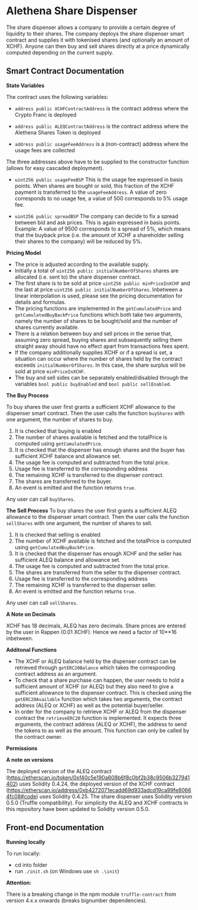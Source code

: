 <h1>Alethena Share Dispenser</h1>

The share dispenser allows a company to provide a certain degree of liquidity to their shares. 
The company deploys the share dispenser smart contract and supplies it with tokenised shares (and optionally an amount of XCHF). Anyone can then buy and sell shares directly at a price dynamically computed depending on the current supply.

<h2>Smart Contract Documentation</h2>

**State Variables**

The contract uses the following variables:

* `address public XCHFContractAddress` is the contract address where the Crypto Franc is deployed

* `address public ALEQContractAddress` is the contract address where the Alethena Shares Token is deployed

* `address public usageFeeAddress` is a (non-contract) address where the usage fees are collected

The three addresses above have to be supplied to the constructor function (allows for easy cascaded deployment).

* `uint256 public usageFeeBSP`  This is the usage fee expressed in basis points. When shares are bought or sold, this fraction of the XCHF payment is transferred to the `usageFeeAddress`. A value of zero corresponds to no usage fee, a value of 500 corresponds to 5% usage fee.

* `uint256 public spreadBSP` The company can decide to fix a spread between bid and ask prices. This is again expressed in basis points. Example: A value of 9500 corresponds to a spread of 5%, which means that the buyback price (i.e. the amount of XCHF a shareholder selling their shares to the company) will be reduced by 5%. 

**Pricing Model**

* The price is adjusted according to the available supply.
* Initially a total of `uint256 public initialNumberOfShares` shares are allocated (i.e. sent to) the share dispenser contract.
* The first share is to be sold at price `uint256 public minPriceInXCHF` and the last at price `uint256 public initialNumberOfShares`. Inbetween a linear interpolation is used, please see the pricing documentation for details and formulas.
* The pricing functions are implemented in the `getCumulatedPrice` and `getCumulatedBuyBackPrice` functions which both take two arguments, namely the number of shares to be bought/sold and the number of shares currently available. 
* There is a relation between buy and sell prices in the sense that, assuming zero spread, buying shares and subsequently selling them straight away should have no effect apart from transactions fees spent.
* If the company additionally supplies XCHF or if a spread is set, a situation can occur where the number of shares held by the contract exceeds `initialNumberOfShares`. In this case, the share surplus will be sold at price `minPriceInXCHF`.
* The buy and sell sides can be separately enabled/disabled through the variables `bool public buyEnabled` and `bool public sellEnabled`.


**The Buy Process**

To buy shares the user first grants a sufficient XCHF allowance to the dispenser smart contract.
Then the user calls the function `buyShares` with one argument, the number of shares to buy.

1. It is checked that buying is enabled
2. The number of shares available is fetched and the totalPrice is computed using `getCumulatedPrice`.
3. It is checked that the dispenser has enough shares and the buyer has sufficient XCHF balance and allowance set.
4. The usage fee is computed and subtracted from the total price.
5. Usage fee is transferred to the corresponding address
6. The remaining XCHF is transferred to the dispenser contract.
7. The shares are transferred to the buyer.
8. An event is emitted and the function returns `true`.

Any user can call `buyShares`.

**The Sell Process**
To buy shares the user first grants a sufficient ALEQ allowance to the dispenser smart contract.
Then the user calls the function `sellShares` with one argument, the number of shares to sell.

1. It is checked that selling is enabled
2. The number of XCHF available is fetched and the totalPrice is computed using `getCumulatedBuyBackPrice`.
3. It is checked that the dispenser has enough XCHF and the seller has sufficient ALEQ balance and allowance set.
4. The usage fee is computed and subtracted from the total price.
5. The shares are transferred from the seller to the dispenser contract.
6. Usage fee is transferred to the corresponding address
7. The remaining XCHF is transferred to the dispenser seller.
8. An event is emitted and the function returns `true`.

Any user can call `sellShares`.



**A Note on Decimals**

XCHF has 18 decimals, ALEQ has zero decimals.
Share prices are entered by the user in Rappen (0.01 XCHF). Hence we need a factor of 10**16 inbetween.

**Additonal Functions**

* The XCHF or ALEQ balance held by the dispenser contract can be retrieved through `getERC20Balance` which takes the corresponding contract address as an argument. 
* To check that a share purchase can happen, the user needs to hold a sufficient amount of XCHF (or ALEQ) but they also need to give a sufficient allowance to the dispenser contract. This is checked using the `getERC20Available` function which takes two arguments, the contract address (ALEQ or XCHF) as well as the potential buyer/seller.
* In order for the company to retrieve XCHF or ALEQ from the dispenser contract the `retrieveERC20` function is implemented. It expects three arguments, the contract address (ALEQ or XCHF), the address to send the tokens to as well as the amount. This function can only be called by the contract owner.

**Permissions**


**A note on versions**

The deployed version of the ALEQ contract (https://etherscan.io/token/0xf40c5e190a608b6f8c0bf2b38c9506b327941402) uses Solidity 0.4.24, the deployed version of the XCHF contract (https://etherscan.io/address/0xb4272071ecadd69d933adcd19ca99fe80664fc08#code) uses Solidity 0.4.25. 
The share dispenser uses Solidity version 0.5.0 (Truffle compatibility).
For simplicity the ALEQ and XCHF contracts in this repository have been updated to Solidity version 0.5.0.


<h2>Front-end Documentation</h2>

**Running locally**

To run locally:
- cd into folder
- run `./init.sh` (on Windows use `sh .\init`)


**Attention:** 

There is a breaking change in the npm module `truffle-contract` from version 4.x.x onwards (breaks bignumber dependencies).
